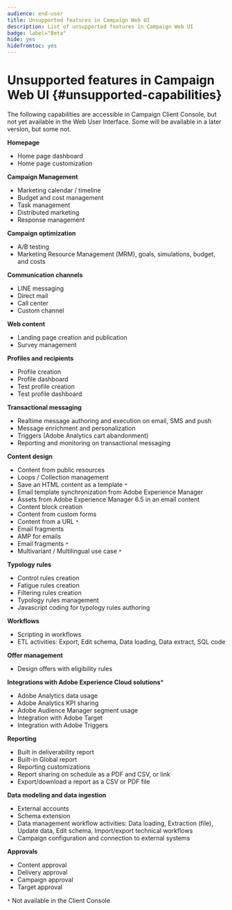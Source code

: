 ```yaml
---
audience: end-user
title: Unsupported features in Campaign Web UI
description: List of unsupported features in Campaign Web UI
badge: label="Beta" 
hide: yes
hidefromtoc: yes
---
```


# Unsupported features in Campaign Web UI {#unsupported-capabilities}

The following capabilities are accessible in Campaign Client Console, but not yet available in the Web User Interface. Some will be available in a later version, but some not. 

**Homepage**

* Home page dashboard
* Home page customization


**Campaign Management**

* Marketing calendar / timeline
* Budget and cost management
* Task management
* Distributed marketing
* Response management

**Campaign optimization**

* A/B testing
* Marketing Resource Management (MRM), goals, simulations, budget, and costs

**Communication channels**

* LINE messaging
* Direct mail
* Call center
* Custom channel

**Web content**

* Landing page creation and publication
* Survey management

**Profiles and recipients**

* Profile creation
* Profile dashboard
* Test profile creation
* Test profile dashboard

**Transactional messaging**

* Realtime message authoring and execution on email, SMS and push
* Message enrichment and personalization
* Triggers (Adobe Analytics cart abandonment)
* Reporting and monitoring on transactional messaging

**Content design**

* Content from public resources
* Loops / Collection management
* Save an HTML content as a template `*`
* Email template synchronization from Adobe Experience Manager
* Assets from Adobe Experience Manager 6.5 in an email content
* Content block creation
* Content from custom forms
* Content from a URL `*`
* Email fragments
* AMP for emails
* Email fragments `*`
* Multivariant / Multilingual use case `*`

**Typology rules**

* Control rules creation
* Fatigue rules creation
* Filtering rules creation
* Typology rules management
* Javascript coding for typology rules authoring

**Workflows**

* Scripting in workflows
* ETL activities: Export, Edit schema, Data loading, Data extract, SQL code

**Offer management**

* Design offers with eligibility rules

**Integrations with Adobe Experience Cloud solutions***

* Adobe Analytics data usage
* Adobe Analytics KPI sharing
* Adobe Audience Manager segment usage
* Integration with Adobe Target
* Integration with Adobe Triggers

**Reporting**

* Built in deliverability report
* Built-in Global report
* Reporting customizations
* Report sharing on schedule as a PDF and CSV, or link
* Export/download a report as a CSV or PDF file

**Data modeling and data ingestion**

* External accounts
* Schema extension
* Data management workflow activities: Data loading, Extraction (file), Update data, Edit schema, Import/export technical workflows
* Campaign configuration and connection to external systems

**Approvals**

* Content approval
* Delivery approval
* Campaign approval
* Target approval


`*` Not available in the Client Console
